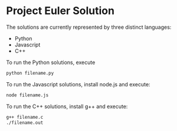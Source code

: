 # Project Euler Solution

The solutions are currently represented by three
distinct languages:
* Python
* Javascript
* C++

To run the Python solutions, execute
```bash
python filename.py
```

To run the Javascript solutions, install node.js
and execute:
```bash
node filename.js
```

To run the C++ solutions, install g++ and execute:
```bash
g++ filename.c
./filename.out
```
